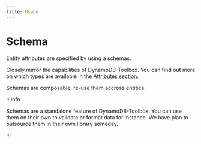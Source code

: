 ```yaml
---
title: Usage
---
```


# Schema

Entity attributes are specified by using a schemas.

Closely mirror the capabilities of DynamoDB-Toolbox. You can find out more on which types are available in the [Attributes section](/docs/schemas-and-attributes).

Schemas are composable, re-use them accross entities.

:::info

Schemas are a standalone feature of DynamoDB-Toolbox. You can use them on their own to validate or format data for instance. We have plan to outsource them in their own library someday.

:::

